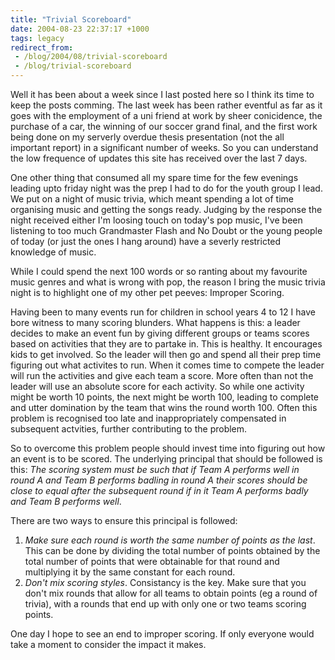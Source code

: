 ```yaml
---
title: "Trivial Scoreboard"
date: 2004-08-23 22:37:17 +1000
tags: legacy
redirect_from:
 - /blog/2004/08/trivial-scoreboard
 - /blog/trivial-scoreboard
---
```


Well it has been about a week since I last posted here so I think its time to keep the posts comming. The last week has been rather eventful as far as it goes with the employment of a uni friend at work by sheer conicidence, the purchase of a car, the winning of our soccer grand final, and the first work being done on my serverly overdue thesis presentation (not the all important report) in a significant number of weeks. So you can understand the low frequence of updates this site has received over the last 7 days.

One other thing that consumed all my spare time for the few evenings leading upto friday night was the prep I had to do for the youth group I lead. We put on a night of music trivia, which meant spending a lot of time organising music and getting the songs ready. Judging by the response the night received either I'm loosing touch on today's pop music, I've been listening to too much Grandmaster Flash and No Doubt or the young people of today (or just the ones I hang around) have a severly restricted knowledge of music.

While I could spend the next 100 words or so ranting about my favourite music genres and what is wrong with pop, the reason I bring the music trivia night is to highlight one of my other pet peeves: Improper Scoring.

Having been to many events run for children in school years 4 to 12 I have bore witness to many scoring blunders. What happens is this: a leader decides to make an event fun by giving different groups or teams scores based on activities that they are to partake in. This is healthy. It encourages kids to get involved. So the leader will then go and spend all their prep time figuring out what activites to run. When it comes time to compete the leader will run the activities and give each team a score. More often than not the leader will use an absolute score for each activity. So while one activity might be worth 10 points, the next might be worth 100, leading to complete and utter domination by the team that wins the round worth 100. Often this problem is recognised too late and inappropriately compensated in subsequent actvities, further contributing to the problem.

So to overcome this problem people should invest time into figuring out how an event is to be scored. The underlying principal that should be followed is this: <em>The scoring system must be such that if Team A performs well in round A and Team B performs badling in round A their scores should be close to equal after the subsequent round if in it Team A performs badly and Team B performs well</em>.

There are two ways to ensure this principal is followed:<ol>
<li><em>Make sure each round is worth the same number of points as the last</em>. This can be done by dividing the total number of points obtained by the total number of points that were obtainable for that round and multiplying it by the same constant for each round.</li>
<li><em>Don't mix scoring styles</em>. Consistancy is the key. Make sure that you don't mix rounds that allow for all teams to obtain points (eg a round of trivia), with a rounds that end up with only one or two teams scoring points.</li>
</ol>

One day I hope to see an end to improper scoring. If only everyone would take a moment to consider the impact it makes.
